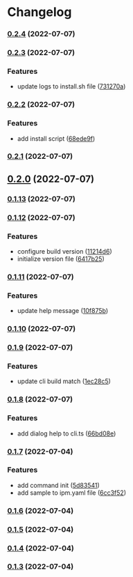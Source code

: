 # Changelog


### [0.2.4](https://github.com/JonDotsoy/icon-package-manager/compare/v0.2.3...v0.2.4) (2022-07-07)

### [0.2.3](https://github.com/JonDotsoy/icon-package-manager/compare/v0.2.2...v0.2.3) (2022-07-07)


### Features

* update logs to install.sh file ([731270a](https://github.com/JonDotsoy/icon-package-manager/commit/731270a042f4715f0a59b6fa53cbf918bab137f3))

### [0.2.2](https://github.com/JonDotsoy/icon-package-manager/compare/v0.2.1...v0.2.2) (2022-07-07)


### Features

* add install script ([68ede9f](https://github.com/JonDotsoy/icon-package-manager/commit/68ede9f7550593c0e6d20fdf8b607c8749a039b1))

### [0.2.1](https://github.com/JonDotsoy/icon-package-manager/compare/v0.2.0...v0.2.1) (2022-07-07)

## [0.2.0](https://github.com/JonDotsoy/icon-package-manager/compare/v0.1.13...v0.2.0) (2022-07-07)

### [0.1.13](https://github.com/JonDotsoy/icon-package-manager/compare/v0.1.12...v0.1.13) (2022-07-07)

### [0.1.12](https://github.com/JonDotsoy/icon-package-manager/compare/v0.1.11...v0.1.12) (2022-07-07)


### Features

* configure build version ([11214d6](https://github.com/JonDotsoy/icon-package-manager/commit/11214d68edfbf7903d1174ac504c530bfbd7b7fd))
* initialize version file ([6417b25](https://github.com/JonDotsoy/icon-package-manager/commit/6417b252d3465ddeef9d386a5b58cf55646d31f4))

### [0.1.11](https://github.com/JonDotsoy/icon-package-manager/compare/v0.1.10...v0.1.11) (2022-07-07)


### Features

* update help message ([10f875b](https://github.com/JonDotsoy/icon-package-manager/commit/10f875b1734a5b16de887749ca67f29cb00de6fd))

### [0.1.10](https://github.com/JonDotsoy/icon-package-manager/compare/v0.1.9...v0.1.10) (2022-07-07)

### [0.1.9](https://github.com/JonDotsoy/icon-package-manager/compare/v0.1.8...v0.1.9) (2022-07-07)


### Features

* update cli build match ([1ec28c5](https://github.com/JonDotsoy/icon-package-manager/commit/1ec28c5eb5281e5eecc23bac7d2d94200ae2f808))

### [0.1.8](https://github.com/JonDotsoy/icon-package-manager/compare/v0.1.7...v0.1.8) (2022-07-07)


### Features

* add dialog help to cli.ts ([66bd08e](https://github.com/JonDotsoy/icon-package-manager/commit/66bd08ef63c0c9ff312a1f808cc56a8b9d19648d))

### [0.1.7](https://github.com/JonDotsoy/icon-package-manager/compare/v0.1.6...v0.1.7) (2022-07-04)


### Features

* add command init ([5d83541](https://github.com/JonDotsoy/icon-package-manager/commit/5d83541f20f2dcaadff7d0773a62b959c64d6759))
* add sample to ipm.yaml file ([6cc3f52](https://github.com/JonDotsoy/icon-package-manager/commit/6cc3f5204e02edb94e2fbb12e9083141cccd4654))

### [0.1.6](https://github.com/JonDotsoy/icon-package-manager/compare/v0.1.5...v0.1.6) (2022-07-04)

### [0.1.5](https://github.com/JonDotsoy/icon-package-manager/compare/v0.1.4...v0.1.5) (2022-07-04)

### [0.1.4](https://github.com/JonDotsoy/icon-package-manager/compare/v0.1.3...v0.1.4) (2022-07-04)

### [0.1.3](https://github.com/JonDotsoy/icon-package-manager/compare/v0.1.3-beta...v0.1.3) (2022-07-04)
